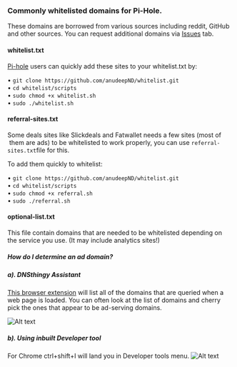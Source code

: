 ### Commonly whitelisted domains for Pi-Hole.

These domains are borrowed from various sources including reddit, GitHub and other sources.
You can request additional domains via <a href="https://github.com/anudeepND/whitelist/issues">Issues</a> tab.

#### whitelist.txt
[Pi-hole](https://pi-hole.net) users can quickly add these sites to your whitelist.txt by:

• `git clone https://github.com/anudeepND/whitelist.git`   
• `cd whitelist/scripts`   
• `sudo chmod +x whitelist.sh`    
• `sudo ./whitelist.sh`     

#### referral-sites.txt
Some deals sites like Slickdeals and Fatwallet needs a few sites (most of  them are ads) to be whitelisted to work properly, you can use `referral-sites.txt`file for this.  
 
To add them quickly to whitelist: 

• `git clone https://github.com/anudeepND/whitelist.git`   
• `cd whitelist/scripts`   
• `sudo chmod +x referral.sh`    
• `sudo ./referral.sh`   
  
####   optional-list.txt
This file contain domains that are needed to be whitelisted depending on the service you use. (It may include analytics sites!)


##### How do I determine an ad domain?

##### a). DNSthingy Assistant

<a href="https://chrome.google.com/webstore/detail/dnsthingy-assistant/fdmpekabnlekabjlimjkfmdjajnddgpc">This browser extension</a> will list all of the domains that are queried when a web page is loaded. You can often look at the list of domains and cherry pick the ones that appear to be ad-serving domains.


![Alt text](https://discourse.pi-hole.net/uploads/default/optimized/1X/6ce0e13813df930288677c87bf0fd5861c150898_1_690x320.png)
 
 
 
##### b). Using inbuilt Developer tool
For Chrome ctrl+shift+I will land you in Developer tools menu.
![Alt text](http://i.imgur.com/44CHRLV.png)



